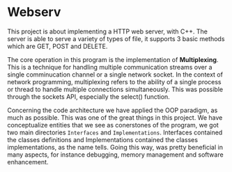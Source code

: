 # Webserv
This project is about implementing a HTTP web server, with C++. The server is able to serve a variety of types of file, it supports 3 basic methods which are GET, POST and DELETE.

The core operation in this program is the implementation of **Multiplexing**. This is a technique for handling multiple communication streams over a single comminucation channel or a single network socket. In the context of network programming, multiplexing refers to the ability of a single process or thread to handle multiple connections simultaneously.
This was possible through the sockets API, especially the select() function.

Concerning the code architecture we have applied the OOP paradigm, as much as possible. This was one of the great things in this project. We have conceptualize entities that we see as conerstones of the program, we got two main directories `Interfaces` and `Implementations`. Interfaces contained the classes definitions and Implementations contained the classes implementations, as the name tells. Going this way, was pretty beneficial in many aspects, for instance debugging, memory management and software enhancement. 



